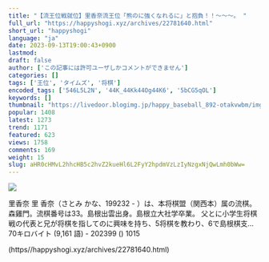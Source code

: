 ```yaml
---
title: "【流王位戦就位】里香奈流王位「熊のに強くなれるに」と抱負！！～～～。 "
full_url: "https://happyshogi.xyz/archives/22781640.html"
short_url: "happyshogi"
language: "ja"
date: 2023-09-13T19:00:43+0900
lastmod: 
draft: false
author: ['この記事には許可ユーザしかコメントができません']
categories: []
tags: ['王位', 'タイムズ', '将棋']
encoded_tags: ['546L5L2N', '44K_44Kk44Og44K6', '5bCG5qOL']
keywords: []
thumbnail: "https://livedoor.blogimg.jp/happy_baseball_892-otakvwbm/imgs/a/5/a5e1cb81-s.jpg"
popular: 1408
latest: 1273
trend: 1171
featured: 623
views: 1758
comments: 169
weight: 15
slug: aHR0cHMvL2hhcHB5c2hvZ2kueHl6L2FyY2hpdmVzLzIyNzgxNjQwLmh0bWw=
---
```


![](https://livedoor.blogimg.jp/happy_baseball_892-otakvwbm/imgs/a/5/a5e1cb81-s.jpg)

里香奈 里 香奈（さとみ かな、199232 - ）は、本将棋盟（関西本）属の流棋。森雞門。流棋番号は33。島根出雲出身。島根立大社学卒業。 父とに小学生将棋戦の代表と兄が将棋を指してのに興味を持ち、5将棋を教わり、6で島根棋支… 70キロバイト (9,161 語) - 202399 () 1015

(https//happyshogi.xyz/archives/22781640.html)
